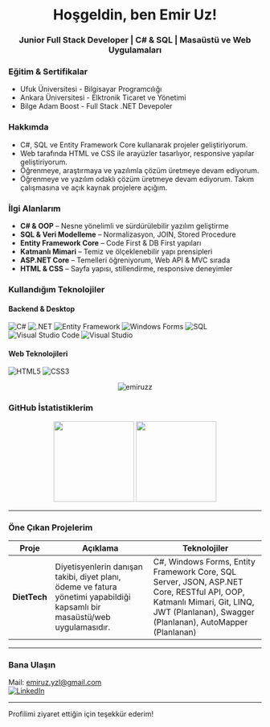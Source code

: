 <h1 align="center">Hoşgeldin, ben Emir Uz!</h1>
<h3 align="center">Junior Full Stack Developer | C# & SQL | Masaüstü ve Web Uygulamaları</h3>

### Eğitim & Sertifikalar

- Ufuk Üniversitesi - Bilgisayar Programcılığı
- Ankara Üniversitesi - Elktronik Ticaret ve Yönetimi
- Bilge Adam Boost - Full Stack .NET Devepoler

### Hakkımda

- C#, SQL ve Entity Framework Core kullanarak projeler geliştiriyorum.
- Web tarafında HTML ve CSS ile arayüzler tasarlıyor, responsive yapılar geliştiriyorum.
- Öğrenmeye, araştırmaya ve yazılımla çözüm üretmeye devam ediyorum.
- Öğrenmeye ve yazılım odaklı çözüm üretmeye devam ediyorum. Takım çalışmasına ve açık kaynak projelere açığım.

### İlgi Alanlarım

- **C# & OOP** – Nesne yönelimli ve sürdürülebilir yazılım geliştirme  
- **SQL & Veri Modelleme** – Normalizasyon, JOIN, Stored Procedure  
- **Entity Framework Core** – Code First & DB First yapıları  
- **Katmanlı Mimari** – Temiz ve ölçeklenebilir yapı prensipleri  
- **ASP.NET Core** – Temelleri öğreniyorum, Web API & MVC sırada
- **HTML & CSS** – Sayfa yapısı, stillendirme, responsive deneyimler  


### Kullandığım Teknolojiler

#### Backend & Desktop
![C#](https://img.shields.io/badge/-C%23-239120?style=flat&logo=c-sharp&logoColor=white)
![.NET](https://img.shields.io/badge/-.NET-512BD4?style=flat&logo=dotnet&logoColor=white)
![Entity Framework](https://img.shields.io/badge/-EntityFramework-512BD4?style=flat)
![Windows Forms](https://img.shields.io/badge/-WinForms-0078D4?style=flat)
![SQL](https://img.shields.io/badge/-SQL-CC2927?style=flat&logo=MicrosoftSQLServer&logoColor=white)
![Visual Studio Code](https://img.shields.io/badge/-VSCode-007ACC?style=flat&logo=visual-studio-code&logoColor=white)
![Visual Studio](https://img.shields.io/badge/-VisualStudio-5C2D91?style=flat&logo=visual-studio&logoColor=white)

#### Web Teknolojileri
![HTML5](https://img.shields.io/badge/-HTML5-E34F26?style=flat&logo=html5&logoColor=white)
![CSS3](https://img.shields.io/badge/-CSS3-1572B6?style=flat&logo=css3&logoColor=white)

<p align="center">
  <img src="https://komarev.com/ghpvc/?username=emiruzz&label=Ziyaretçi%20Sayısı&color=blue&style=flat" alt="emiruzz" />
</p>


### GitHub İstatistiklerim

<p align="center">
  <img src="https://github-readme-stats.vercel.app/api?username=emiruzz&show_icons=true&theme=github_dark" height="160"/>
  <img src="https://github-readme-stats.vercel.app/api/top-langs/?username=emiruzz&layout=compact&theme=github_dark" height="160"/>
</p>

---

### Öne Çıkan Projelerim

| Proje | Açıklama | Teknolojiler |
|-------|----------|--------------|
| **DietTech** | Diyetisyenlerin danışan takibi, diyet planı, ödeme ve fatura yönetimi yapabildiği kapsamlı bir masaüstü/web uygulamasıdır. | C#, Windows Forms, Entity Framework Core, SQL Server, JSON, ASP.NET Core, RESTful API, OOP, Katmanlı Mimari, Git, LINQ, JWT (Planlanan), Swagger (Planlanan), AutoMapper (Planlanan)  |

---

### Bana Ulaşın

Mail: [emiruz.yzl@gmail.com](mailto:emiruz.yzl@gmail.com) <br>
[![LinkedIn](https://img.shields.io/badge/LinkedIn-Emir%20Uz-blue?style=flat&logo=linkedin)](https://www.linkedin.com/in/emir-uz-301076345)

---

Profilimi ziyaret ettiğin için teşekkür ederim! 


<!--
**emiruzz/emiruzz** is a ✨ _special_ ✨ repository because its `README.md` (this file) appears on your GitHub profile.

Here are some ideas to get you started:

- 🔭 I’m currently working on ...
- 🌱 I’m currently learning ...
- 👯 I’m looking to collaborate on ...
- 🤔 I’m looking for help with ...
- 💬 Ask me about ...
- 📫 How to reach me: ...
- 😄 Pronouns: ...
- ⚡ Fun fact: ...
-->
